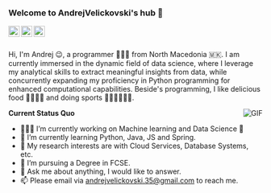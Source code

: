 ### Welcome to AndrejVelickovski's hub 👋

<a href="https://www.linkedin.com/in/andrej-velickovski-a6b725249/">
  <img align="left" alt="LinkedIn" width="22px" src="https://cdn.jsdelivr.net/npm/simple-icons@3.1.0/icons/linkedin.svg" />
</a>
<a href="https://www.facebook.com/andrej.velickovski.5/">
  <img align="left" alt="'Gmail" width="22px" src="https://i.pinimg.com/originals/ce/d6/6e/ced66ecfc53814d71f8774789b55cc76.png" />
</a>
<a href="https://www.instagram.com/avelickovski_/">
  <img align="left" alt="LeetCode" width="22px" src="https://upload.wikimedia.org/wikipedia/commons/thumb/9/95/Instagram_logo_2022.svg/1024px-Instagram_logo_2022.svg.png" />
</a>

<br />
<br />

Hi, I'm Andrej 😉, a programmer 👨🏻‍💻 from North Macedonia 🇲🇰. I am currently immersed in the dynamic field of data science, where I leverage my analytical skills to extract meaningful insights from data, while concurrently expanding my proficiency in Python programming for enhanced computational capabilities. Beside's programming, I like delicious food 🥗🥩🌮🍣 and doing sports 🏃⛹️‍♂️🏋🏼‍♂️.

  <img align="right" alt="GIF" src="https://media.giphy.com/media/iIqmM5tTjmpOB9mpbn/giphy.gif" />

**Current Status Quo**

- 👨🏻‍💻 I’m currently working on Machine learning and Data Science 🧪
- 🌱 I’m currently learning Python, Java, JS and Spring.
- 🤔 My research interests are with Cloud Services, Database Systems, etc.
- 💼 I’m pursuing a Degree in FCSE.
- 💬 Ask me about anything, I would like to answer.
- 📫 Please email via andrejvelickovski.35@gmail.com to reach me.

